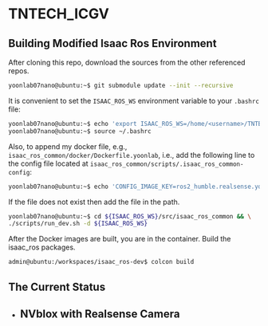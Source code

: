 # TNTECH_ICGV

## Building Modified Isaac Ros Environment

After cloning this repo, download the sources from the other referenced repos.
```bash
yoonlab07nano@ubuntu:~$ git submodule update --init --recursive
```

It is convenient to set the `ISAAC_ROS_WS` environment variable to your `.bashrc` file:
```bash
yoonlab07nano@ubuntu:~$ echo 'export ISAAC_ROS_WS=/home/<username>/TNTECH_ICGV/workspaces/isaac_ros-dev' >> ~/.bashrc
yoonlab07nano@ubuntu:~$ source ~/.bashrc
```

Also, to append my docker file, e.g., `isaac_ros_common/docker/Dockerfile.yoonlab`, i.e., 
add the following line to the config file located at `isaac_ros_common/scripts/.isaac_ros_common-config`:
```bash
yoonlab07nano@ubuntu:~$ echo 'CONFIG_IMAGE_KEY=ros2_humble.realsense.yoonlab' >> isaac_ros_common/scripts/.isaac_ros_common-config
```
If the file does  not exist then add the file in the path.

```bash
yoonlab07nano@ubuntu:~$ cd ${ISAAC_ROS_WS}/src/isaac_ros_common && \
./scripts/run_dev.sh -d ${ISAAC_ROS_WS}
```

After the Docker images are built, you are in the container. Build the isaac_ros packages.

```bash
admin@ubuntu:/workspaces/isaac_ros-dev$ colcon build
```


## The Current Status
- NVblox with Realsense Camera
    - 